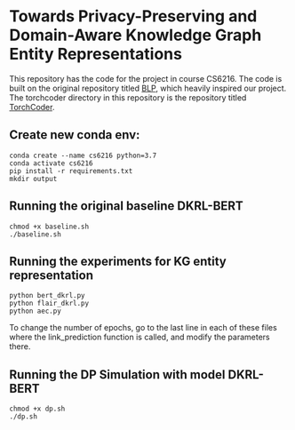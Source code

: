 # Towards Privacy-Preserving and Domain-Aware Knowledge Graph Entity Representations

This repository has the code for the project in course CS6216. The code is built on the original repository titled [BLP](https://github.com/dfdazac/blp), which heavily inspired our project. The torchcoder directory in this repository is the repository titled [TorchCoder](https://github.com/hellojinwoo/TorchCoder). 

## Create new conda env:
```
conda create --name cs6216 python=3.7
conda activate cs6216
pip install -r requirements.txt
mkdir output
```
## Running the original baseline DKRL-BERT
```
chmod +x baseline.sh
./baseline.sh
```
## Running the experiments for KG entity representation
```
python bert_dkrl.py
python flair_dkrl.py
python aec.py
```
To change the number of epochs, go to the last line in each of these files where the link_prediction function is called, and modify the parameters there. 

## Running the DP Simulation with model DKRL-BERT
```
chmod +x dp.sh
./dp.sh
```
